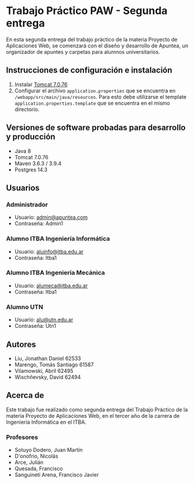 
# Trabajo Práctico PAW - Segunda entrega
En esta segunda entrega del trabajo práctico de la materia Proyecto de Aplicaciones Web, se comenzará con el diseño y desarrollo de Apuntea, un organizador de apuntes y carpetas para alumnos universitarios.

## Instrucciones de configuración e instalación
1. Instalar [Tomcat 7.0.76](https://archive.apache.org/dist/tomcat/tomcat-7/v7.0.76/)
2. Configurar el archivo `application.properties` que se encuentra en `/webapp/src/main/java/resources`. Para esto debe utilizarse el template `application.properties.template` que se encuentra en el mismo directorio.

## Versiones de software probadas para desarrollo y producción
* Java 8
* Tomcat 7.0.76
* Maven 3.6.3 / 3.9.4
* Postgres 14.3

## Usuarios
### Administrador
* Usuario: admin@apuntea.com
* Contraseña: Admin1

### Alumno ITBA Ingeniería Informática
* Usuario: aluinfo@itba.edu.ar
* Contraseña: Itba1

### Alumno ITBA Ingeniería Mecánica
* Usuario: alumeca@itba.edu.ar
* Contraseña: Itba1

### Alumno UTN
* Usuario: alu@utn.edu.ar
* Contraseña: Utn1

## Autores
* Liu, Jonathan Daniel 62533
* Marengo, Tomás Santiago 61587
* Vilamowski, Abril 62495
* Wischñevsky, David 62494

## Acerca de
Este trabajo fue realizado como segunda entrega del Trabajo Práctico de la materia Proyecto de Aplicaciones Web, en el tercer año de la carrera de Ingeniería Informática en el ITBA.


### Profesores
* Sotuyo Dodero, Juan Martín
* D'onofrio, Nicolás
* Arce, Julián
* Quesada, Francisco
* Sanguineti Arena, Francisco Javier


